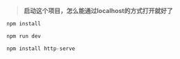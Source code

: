 

> **启动这个项目，怎么能通过localhost的方式打开就好了**



```javascript
npm install
```



```javascript
npm run dev
```



```javascript
npm install http-serve
```



